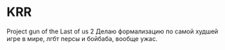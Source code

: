 # KRR
Project gun of the Last of us 2
Делаю формализацию по самой худшей игре в мире, лгбт персы и бойбаба, вообще ужас.
